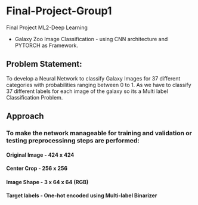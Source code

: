 # Final-Project-Group1
Final Project ML2-Deep Learning
- Galaxy Zoo Image Classification - using CNN architecture and PYTORCH as Framework.

## Problem Statement:
To develop a Neural Network to classify Galaxy Images for 37 different categories with probabilities ranging between 0 to 1. As we have to classify 37 different labels for each image of the galaxy so its a Multi label Classification Problem.

## Approach
### To make the network manageable for training and validation or testing preprocessinng steps are performed:
#### Original Image - 424 x 424 
#### Center Crop - 256 x 256
#### Image Shape - 3 x 64 x 64  (RGB)
#### Target labels - One-hot encoded using Multi-label Binarizer
